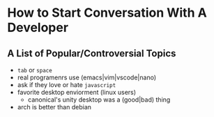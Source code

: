 # How to Start Conversation With A Developer
## A List of Popular/Controversial Topics

* `tab` or `space`
* real programenrs use (emacs|vim|vscode|nano)
* ask if they love or hate `javascript`
* favorite desktop enviorment (linux users)
  * canonical's unity desktop was a (good|bad) thing
* arch is better than debian
